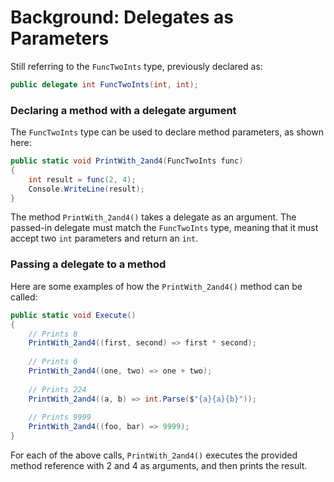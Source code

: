 # Background: Delegates as Parameters

Still referring to the `FuncTwoInts` type, previously declared as:

```csharp
public delegate int FuncTwoInts(int, int);
```

### Declaring a method with a delegate argument

The `FuncTwoInts` type can be used to declare method parameters, as shown here:

```csharp
public static void PrintWith_2and4(FuncTwoInts func)
{
    int result = func(2, 4);
    Console.WriteLine(result);
}
```

The method `PrintWith_2and4()` takes a delegate as an argument. The passed-in delegate must match the `FuncTwoInts` type, meaning that it must accept two `int` parameters and return an `int`. 

### Passing a delegate to a method

Here are some examples of how the `PrintWith_2and4()` method can be called:

```csharp
public static void Execute()
{
    // Prints 8
    PrintWith_2and4((first, second) => first * second);
    
    // Prints 6
    PrintWith_2and4((one, two) => one + two);
    
    // Prints 224
    PrintWith_2and4((a, b) => int.Parse($"{a}{a}{b}"));
    
    // Prints 9999
    PrintWith_2and4((foo, bar) => 9999);
}
```

For each of the above calls, `PrintWith_2and4()` executes the provided method reference with 2 and 4 as arguments, and then prints the result.
